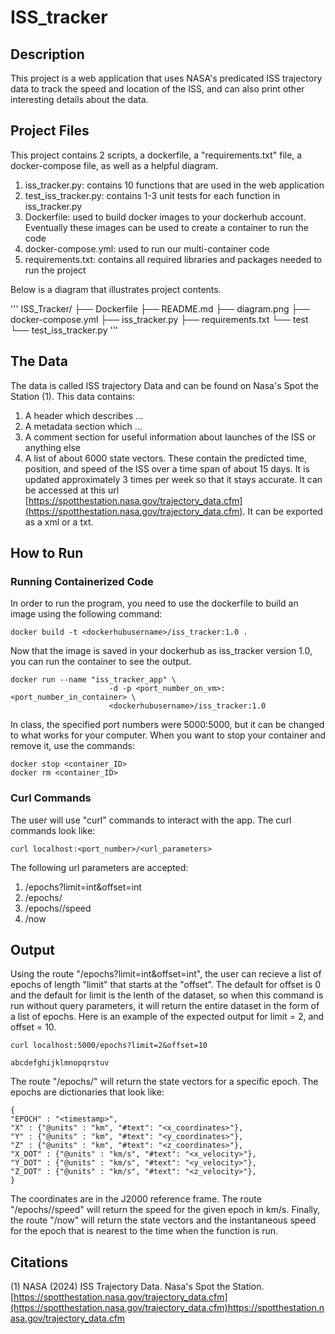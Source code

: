 # ISS_tracker

## Description

This project is a web application that uses NASA's predicated ISS trajectory data to track the speed and location of the ISS, and can also print other interesting details about the data. 

## Project Files

This project contains 2 scripts, a dockerfile, a "requirements.txt" file, a docker-compose file, as well as a helpful diagram.
1. iss_tracker.py: contains 10 functions that are used in the web application
2. test_iss_tracker.py: contains 1-3 unit tests for each function in iss_tracker.py
3. Dockerfile: used to build docker images to your dockerhub account. Eventually these images can be used to create a container to run the code
4. docker-compose.yml: used to run our multi-container code
5. requirements.txt: contains all required libraries and packages needed to run the project

Below is a diagram that illustrates project contents.

'''
ISS_Tracker/
├── Dockerfile
├── README.md
├── diagram.png
├── docker-compose.yml
├── iss_tracker.py
├── requirements.txt
└── test
    └── test_iss_tracker.py
'''


## The Data

The data is called ISS trajectory Data and can be found on Nasa's Spot the Station (1). This data contains:
1. A header which describes ...
2. A metadata section which ...
3. A comment section for useful information about launches of the ISS or anything else
4. A list of about 6000 state vectors. These contain the predicted time, position, and speed of the ISS over a time span of about 15 days. It is updated approximately 3 times per week so that it stays accurate.
It can be accessed at this url [https://spotthestation.nasa.gov/trajectory_data.cfm](https://spotthestation.nasa.gov/trajectory_data.cfm). It can be exported as a xml or a txt.

## How to Run

### Running Containerized Code
In order to run the program, you need to use the dockerfile to build an image using the following command:
```
docker build -t <dockerhubusername>/iss_tracker:1.0 .
```
Now that the image is saved in your dockerhub as iss_tracker version 1.0, you can run the container to see the output.
```
docker run --name "iss_tracker_app" \
                      -d -p <port_number_on_vm>:<port_number_in_container> \
                      <dockerhubusername>/iss_tracker:1.0
```
In class, the specified port numbers were 5000:5000, but it can be changed to what works for your computer.
When you want to stop your container and remove it, use the commands:
```
docker stop <container_ID>
docker rm <container_ID>
```

### Curl Commands

The user will use "curl" commands to interact with the app. The curl commands look like:
```
curl localhost:<port_number>/<url_parameters>
```
The following url parameters are accepted: 
1) /epochs?limit=int&offset=int
2) /epochs/<epoch>
3) /epochs/<epoch>/speed
4) /now

## Output

Using the route "/epochs?limit=int&offset=int", the user can recieve a list of epochs of length "limit" that starts at the "offset". The default for offset is 0 and the default for limit is the lenth of the dataset, so when this command is run without query parameters, it will return the entire dataset in the form of a list of epochs. Here is an example of the expected output for limit = 2, and offset = 10.

```
curl localhost:5000/epochs?limit=2&offset=10
```
```
abcdefghijklmnopqrstuv
```

The route "/epochs/<epoch>" will return the state vectors for a specific epoch. The epochs are dictionaries that look like:
```
{
"EPOCH" : "<timestamp>", 
"X" : {"@units" : "km", "#text": "<x_coordinates>"},
"Y" : {"@units" : "km", "#text": "<y_coordinates>"},
"Z" : {"@units" : "km", "#text": "<z_coordinates>"},
"X_DOT" : {"@units" : "km/s", "#text": "<x_velocity>"},
"Y_DOT" : {"@units" : "km/s", "#text": "<y_velocity>"},
"Z_DOT" : {"@units" : "km/s", "#text": "<z_velocity>"},
}
```
The coordinates are in the J2000 reference frame.
The route "/epochs/<epoch>/speed" will return the speed for the given epoch in km/s.
Finally, the route "/now" will return the state vectors and the instantaneous speed for the epoch that is nearest to the time when the function is run.

## Citations

(1) NASA (2024) ISS Trajectory Data. Nasa's Spot the Station. [https://spotthestation.nasa.gov/trajectory_data.cfm](https://spotthestation.nasa.gov/trajectory_data.cfm)https://spotthestation.nasa.gov/trajectory_data.cfm
